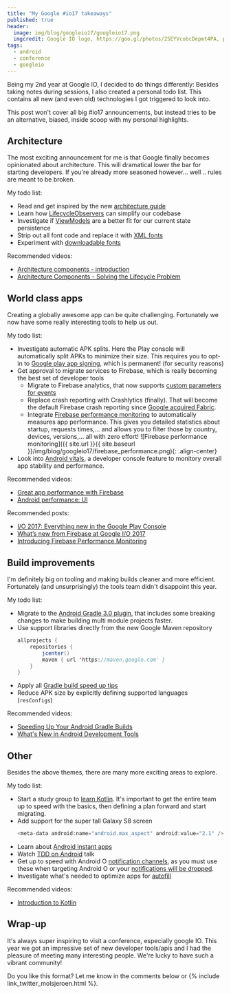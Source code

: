 ```yaml
---
title: "My Google #io17 takeaways"
published: true
header:
  image: img/blog/googleio17/googleio17.png
  imgcredit: Google IO logo, https://goo.gl/photos/2SEYVcobcDepmt4PA, placed on white background
tags:
  - android
  - conference
  - googleio
---
```

Being my 2nd year at Google IO, I decided to do things differently: Besides taking notes during sessions, I also created a personal todo list. This contains all new (and even old) technologies I got triggered to look into.

This post won't cover all big #io17 announcements, but instead tries to be an alternative, biased, inside scoop with my personal highlights.

## Architecture
The most exciting announcement for me is that Google finally becomes opinionated about architecture. This will dramatical lower the bar for starting developers. If you're already more seasoned however... well .. rules are meant to be broken.

My todo list:

* Read and get inspired by the new [architecture guide](https://developer.android.com/topic/libraries/architecture/guide.html)
* Learn how [LifecycleObservers](https://developer.android.com/topic/libraries/architecture/lifecycle.html#lco) can simplify our codebase
* Investigate if [ViewModels](https://developer.android.com/topic/libraries/architecture/viewmodel.html) are a better fit for our current state persistence
* Strip out all font code and replace it with [XML fonts](https://developer.android.com/preview/features/working-with-fonts.html#fonts-in-xml)
* Experiment with [downloadable fonts](https://developer.android.com/preview/features/downloadable-fonts.html)

Recommended videos:

* [Architecture components - introduction](https://www.youtube.com/watch?v=FrteWKKVyzI)
* [Architecture Components - Solving the Lifecycle Problem](https://www.youtube.com/watch?v=bEKNi1JOrNs)

## World class apps
Creating a globally awesome app can be quite challenging. Fortunately we now have some really interesting tools to help us out.

My todo list:

* Investigate automatic APK splits. Here the Play console will automatically split APKs to minimize their size. This requires you to opt-in to [Google play app signing](https://support.google.com/googleplay/android-developer/answer/7384423), which is permanent! (for security reasons)
* Get approval to migrate services to Firebase, which is really becoming the best set of developer tools
  * Migrate to Firebase analytics, that now supports [custom parameters for events](https://support.google.com/firebase/answer/7397304)
  * Replace crash reporting with Crashlytics (finally). That will become the default Firebase crash reporting since [Google acquired Fabric](https://fabric.io/blog/fabric-joins-google).
  * Integrate [Firebase performance monitoring](https://firebase.google.com/docs/perf-mon/) to automatically measures app performance. This gives you detailed statistics about startup, requests times,... and allows you to filter those by country, devices, versions,... all with zero effort!
  ![Firebase performance monitoring]({{ site.url }}{{ site.baseurl }}/img/blog/googleio17/firebase_performance.png){: .align-center}
* Look into [Android vitals](https://developer.android.com/topic/performance/vitals/index.html), a developer console feature to monitory overall app stability and performance.

Recommended videos:

* [Great app performance with Firebase](https://www.youtube.com/watch?v=HwFIxbCR4Hs)
* [Android performance: UI](https://www.youtube.com/watch?v=9HtTL_RO2wI)

Recommended posts:

* [I/O 2017: Everything new in the Google Play Console](https://android-developers.googleblog.com/2017/05/whats-new-in-google-play-at-io-2017.html)
* [What’s new from Firebase at Google I/O 2017](https://firebase.googleblog.com/2017/05/whats-new-from-firebase-at-google-io.html)
* [Introducing Firebase Performance Monitoring](https://firebase.googleblog.com/2017/05/introducing-firebase-performance.html?m=1)

## Build improvements
I'm definitely big on tooling and making builds cleaner and more efficient. Fortunately (and unsurprisingly) the tools team didn't disappoint this year.

My todo list:

* Migrate to the [Android Gradle 3.0 plugin](https://developer.android.com/studio/preview/features/new-android-plugin-migration.html), that includes some breaking changes to make building multi module projects faster.
* Use support libraries directly from the new Google Maven repository
    ```java
    allprojects {
        repositories {
            jcenter()
            maven { url 'https://maven.google.com' }
        }
    }
    ```
* Apply all [Gradle build speed up tips](https://developer.android.com/studio/build/optimize-your-build.html)
* Reduce APK size by explicitly defining supported languages (`resConfigs`)

Recommended videos:

* [Speeding Up Your Android Gradle Builds](https://www.youtube.com/watch?v=7ll-rkLCtyk)
* [What's New in Android Development Tools](https://www.youtube.com/watch?v=Hx_rwS1NTiI)

## Other
Besides the above themes, there are many more exciting areas to explore.

My todo list:

* Start a study group to [learn Kotlin](https://kotlinlang.org/docs/tutorials/koans.html). It's important to get the entire team up to speed with the basics, then defining a plan forward and start migrating.
* Add support for the super tall Galaxy S8 screen
    ```java
    <meta-data android:name="android.max_aspect" android:value="2.1" />
    ```
* Learn about [Android instant apps](https://developer.android.com/topic/instant-apps/overview.html)
* Watch [TDD on Android](https://www.youtube.com/watch?v=pK7W5npkhho) talk
* Get up to speed with Android O [notification channels](https://developer.android.com/preview/features/notification-channels.html), as you must use these when targeting Android O or your [notifications will be dropped](https://twitter.com/xgouchet/status/865223151243886592).
* Investigate what's needed to optimize apps for [autofill](https://developer.android.com/preview/features/autofill.html)

Recommended videos:

* [Introduction to Kotlin](https://www.youtube.com/watch?v=X1RVYt2QKQE)

## Wrap-up
It's always super inspiring to visit a conference, especially google IO. This year we got an impressive set of new developer tools/apis and I had the pleasure of meeting many interesting people. We're lucky to have such a vibrant community!

Do you like this format? Let me know in the comments below or {% include link_twitter_molsjeroen.html %}.

